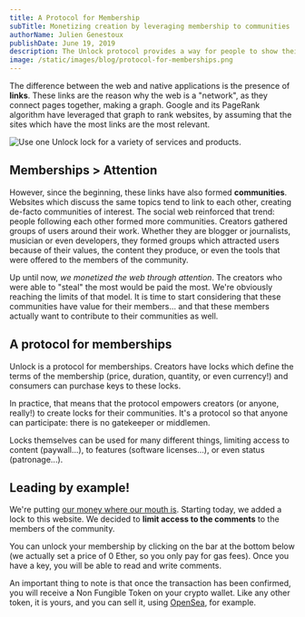 ```yaml
---
title: A Protocol for Membership
subTitle: Monetizing creation by leveraging membership to communities
authorName: Julien Genestoux
publishDate: June 19, 2019
description: The Unlock protocol provides a way for people to show their support and access exclusive content, features, or even status. It is a web-native way for creators to monetize their work.
image: /static/images/blog/protocol-for-memberships.png
---
```


The difference between the web and native applications is the presence of **links**. These links are the reason why the web is a "network", as they connect pages together, making a graph. Google and its PageRank algorithm have leveraged that graph to rank websites, by assuming that the sites which have the most links are the most relevant.

![Use one Unlock lock for a variety of services and products.](/static/images/blog/hero.jpg)

## Memberships > Attention

However, since the beginning, these links have also formed **communities**. Websites which discuss the same topics tend to link to each other, creating de-facto communities of interest. The social web reinforced that trend: people following each other formed more communities. Creators gathered groups of users around their work. Whether they are blogger or journalists, musician or even developers, they formed groups which attracted users because of their values, the content they produce, or even the tools that were offered to the members of the community.

Up until now, _we monetized the web through attention_. The creators who were able to "steal" the most would be paid the most. We're obviously reaching the limits of that model. It is time to start considering that these communities have value for their members... and that these members actually want to contribute to their communities as well.

## A protocol for memberships

Unlock is a protocol for memberships. Creators have locks which define the terms of the membership (price, duration, quantity, or even currency!) and consumers can purchase keys to these locks.

In practice, that means that the protocol empowers creators (or anyone, really!) to create locks for their communities. It's a protocol so that anyone can participate: there is no gatekeeper or middlemen.

Locks themselves can be used for many different things, limiting access to content (paywall...), to features (software licenses...), or even status (patronage...).

## Leading by example!

We're putting [our money where our mouth is](/blog/crypto-first/). Starting today, we added a lock to this website. We decided to **limit access to the comments** to the members of the community.

You can unlock your membership by clicking on the bar at the bottom below (we actually set a price of 0 Ether, so you only pay for gas fees). Once you have a key, you will be able to read and write comments.

An important thing to note is that once the transaction has been confirmed, you will receive a Non Fungible Token on your crypto wallet. Like any other token, it is yours, and you can sell it, using [OpenSea](https://opensea.io/), for example.
